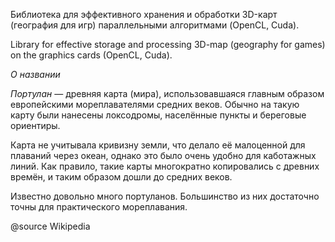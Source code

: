 Библиотека для эффективного хранения и обработки 3D-карт (география для игр) параллельными алгоритмами (OpenCL, Cuda).

Library for effective storage and processing 3D-map (geography for games) on the graphics cards (OpenCL, Cuda).



*О названии*

*Портулан* — древняя карта (мира), использовавшаяся главным образом европейскими мореплавателями средних веков. Обычно на такую карту были нанесены локсодромы, населённые пункты и береговые ориентиры.

Карта не учитывала кривизну земли, что делало её малоценной для плаваний через океан, однако это было очень удобно для каботажных линий. Как правило, такие карты многократно копировались с древних времён, и таким образом дошли до средних веков.

Известно довольно много портуланов. Большинство из них достаточно точны для практического мореплавания.

@source Wikipedia
